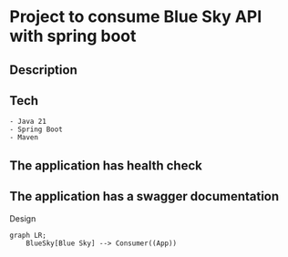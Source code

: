 # Project to consume Blue Sky API with spring boot

## Description

## Tech
    - Java 21
    - Spring Boot
    - Maven

## The application has health check
## The application has a swagger documentation

Design

```mermaid
graph LR;
    BlueSky[Blue Sky] --> Consumer((App))

```